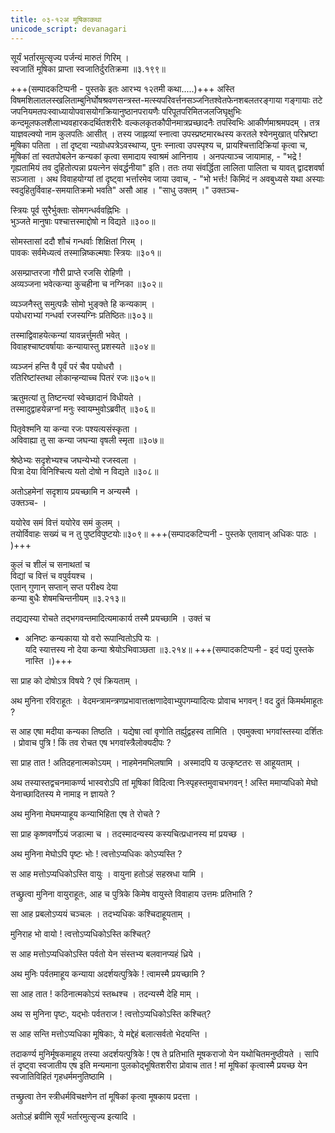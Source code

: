 ```yaml
---
title: ०३-१२अ मूषिकाकथा
unicode_script: devanagari
---
```



सूर्यं भर्तारमुत्सृज्य पर्जन्यं मारुतं गिरिम् ।  
स्वजातिं मूषिका प्राप्ता स्वजातिर्दुरतिक्रमा ॥३.१९९॥

+++(सम्पादकटिप्पनी - पुस्तके इतः आरभ्य १२तमी कथा.....)+++
अस्ति विषमशिलातलस्खलिताम्बुनिर्घोषश्रवणसन्त्रस्त-मत्स्यपरिवर्त्तनसञ्जनितश्वेतफेनशबलतरङ्गाया गङ्गायाः तटे जपनियमतपःस्वाध्यायोपवासयोगक्रियानुष्ठानपरायणैः परिपूतपरिमितजलजिघृक्षुभिः कन्दमूलफलशैलाभ्यवहारकदर्थितशरीरैः वल्कलकृतकौपीनमात्रप्रच्छादनैः तपस्विभिः आकीर्णमाश्रमपदम् । तत्र याज्ञवल्क्यो नाम कुलपतिः आसीत् । तस्य जाह्नव्यां स्नात्वा उपस्प्रष्टमारब्धस्य करतले श्येनमुखात् परिभ्रष्टा मूषिका पतिता । तां दृष्ट्वा न्यग्रोधपत्रेऽवस्थाप्य, पुनः स्नात्वा उपस्पृश्य च, प्रायश्चित्तादिक्रियां कृत्वा च, मूषिकां तां स्वतपोबलेन कन्यकां कृत्वा समादाय स्वाश्रमं आनिनाय । अनपत्याञ्च जायामाह, - "भद्रे ! गृह्यतामियं तव दुहितोत्पन्ना प्रयत्नेन संवर्द्धनीया" इति। ततः तया संवर्द्धिता लालिता पालिता च यावत् द्वादशवर्षा सञ्जाता । अथ विवाहयोग्यां तां दृष्ट्वा भर्त्तारमेव जाया उवाच, - "भो भर्त्तः! किमिदं न अवबुध्यसे यथा अस्याः स्वदुहितुर्विवाह-समयातिक्रमो भवति" असौ आह । "साधु उक्तम् ।" उक्तञ्च-


स्त्रियः पूर्व सुरैर्भुक्ताः सोमगन्धर्ववह्निभिः ।  
भुञ्जते मानुषाः पश्चात्तस्माद्दोषो न विद्यते ॥३००॥  


सोमस्तासां ददौ शौचं गन्धर्वाः शिक्षितां गिरम् ।  
पावकः सर्वमेध्यत्वं तस्मान्निष्कल्मषाः स्त्रियः ॥३०१॥

असम्प्राप्तरजा गौरी प्राप्ते रजसि रोहिणी ।  
अव्यञ्जना भवेत्कन्या कुचहीना च नग्निका ॥३०२॥

व्यञ्जनैस्तु समुत्पन्नैः सोमो भुङ्क्ते हि कन्यकाम् ।  
पयोधराभ्यां गन्धर्वा रजस्यग्निः प्रतिष्ठितः॥३०३॥  

तस्माद्विवाहयेत्कन्यां यावन्नर्त्तुमती भवेत् ।  
विवाहश्चाष्टवर्षायाः कन्यायास्तु प्रशस्यते ॥३०४॥  

व्यञ्जनं हन्ति वै पूर्वं परं चैव पयोधरौ ।  
रतिरिष्टांस्तथा लोकान्हन्याच्च पितरं रजः॥३०५॥  

ऋतुमत्यां तु तिष्टन्त्यां स्वेच्छादानं विधीयते ।  
तस्मादुद्वाहयेन्नग्नां मनुः स्वायम्भुवोऽब्रवीत् ॥३०६॥  

पितृवेश्मनि या कन्या रजः पश्यत्यसंस्कृता ।  
अविवाह्या तु सा कन्या जघन्या वृषली स्मृता ॥३०७॥  

श्रेष्ठेभ्यः सदृशेभ्यश्च जघन्येभ्यो रजस्वला ।  
पित्रा देया विनिश्चित्य यतो दोषो न विद्यते ॥३०८॥  

अतोऽहमेनां सदृशाय प्रयच्छामि न अन्यस्मै ।  
उक्तञ्च- ।

ययोरेव समं वित्तं ययोरेव समं कुलम् ।  
तयोर्विवाहः सख्यं च न तु पुष्टविपुष्टयोः॥३०९॥ +++(सम्पादकटिप्पनी - पुस्तके  एतावान् अधिकः पाठः । )+++



कुलं च शीलं च सनाथतां च  
विद्यां च वित्तं च वपुर्वयश्च ।  
एतान् गुणान् सप्तान् सप्त परीक्ष्य देया  
कन्या बुधैः शेषमचिन्तनीयम् ॥३.२१३॥

तद्यद्यस्या रोचते तद्भगवन्तमादित्यमाकार्य तस्मै प्रयच्छामि । उक्तं च

  - अनिष्टः कन्यकाया यो वरो रूपान्वितोऽपि यः ।  
यदि स्यात्तस्य नो देया कन्या श्रेयोऽभिवाञ्छता ॥३.२१४॥ +++(सम्पादकटिप्पनी - इदं पद्यं पुस्तके नास्ति ।)+++

सा प्राह को दोषोऽत्र विषये ? एवं क्रियताम् ।  

अथ मुनिना रविराहूतः । वेदमन्त्रामन्त्रणप्रभावात्तत्क्षणादेवाभ्युपगम्यादित्यः प्रोवाच भगवन् ! वद द्रुतं किमर्थमाहूतः ?

स आह एषा मदीया कन्यका तिष्ठति । यद्येषा त्वां वृणोति तर्ह्युद्वहस्व तामिति । एवमुक्त्वा भगवांस्तस्या दर्शितः । प्रोवाच पुत्रि ! किं तव रोचत एष भगवांस्त्रैलोक्यदीपः ?

सा प्राह तात ! अतिदहनात्मकोऽयम् । नाहमेनमभिलषामि । अस्मादपि य उत्कृष्टतरः स आहूयताम् ।  

अथ तस्यास्तद्वचनमाकर्ण्य भास्वरोऽपि तां मूषिकां विदित्वा निःस्पृहस्तमुवाचभगवन् ! अस्ति ममाप्यधिको मेघो येनाच्छादितस्य मे नामाइ न ज्ञायते ?

अथ मुनिना मेघमप्याहूय कन्याभिहिता एष ते रोचते ?

सा प्राह कृष्णवर्णोऽयं जडात्मा च । तदस्मादन्यस्य कस्यचित्प्रधानस्य मां प्रयच्छ ।  

अथ मुनिना मेघोऽपि पृष्टः भोः ! त्वत्तोऽप्यधिकः कोऽप्यस्ति ?

स आह मत्तोऽप्यधिकोऽस्ति वायुः । वायुना हतोऽहं सहस्रधा यामि ।  

तच्छ्रुत्वा मुनिना वायुराहूतः, आह च पुत्रिके किमेष वायुस्ते विवाहाय उत्तमः प्रतिभाति ?

सा आह प्रबलोऽप्ययं चञ्चलः । तदभ्यधिकः कश्चिदाहूयताम् ।  

मुनिराह भो वायो ! त्वत्तोऽप्यधिकोऽस्ति कश्चित्?

स आह मत्तोऽप्यधिकोऽस्ति पर्वतो येन संस्तभ्य बलवानप्यहं ध्रिये ।  

अथ मुनिः पर्वतमाहूय कन्याया अदर्शयत्पुत्रिके ! त्वामस्मै प्रयच्छामि ?

सा आह तात ! कठिनात्मकोऽयं स्तब्धश्च । तदन्यस्मै देहि माम् ।  

अथ स मुनिना पृष्टः, यद्भोः पर्वतराज ! त्वत्तोऽप्यधिकोऽस्ति कश्चित्?

स आह सन्ति मत्तोऽप्यधिका मूषिकाः, ये मद्देहं बलात्सर्वतो भेदयन्ति ।  

तदाकर्ण्य मुनिर्मूषकमाहूय तस्या अदर्शयत्पुत्रिके ! एष ते प्रतिभाति मूषकराजो येन यथोचितमनुष्ठीयते । सापि तं दृष्ट्वा स्वजातीय एष इति मन्यमाना पुलकोद्भूषितशरीरा प्रोवाच तात ! मां मूषिकां कृत्वास्मै प्रयच्छ येन स्वजातिविहितं गृहधर्ममनुतिष्ठामि ।  

तच्छ्रुत्वा तेन स्त्रीधर्मविचक्षणेन तां मूषिकां कृत्वा मूषकाय प्रदत्ता ।  

अतोऽहं ब्रवीमि सूर्यं भर्तारमुत्सृज्य इत्यादि ।  
